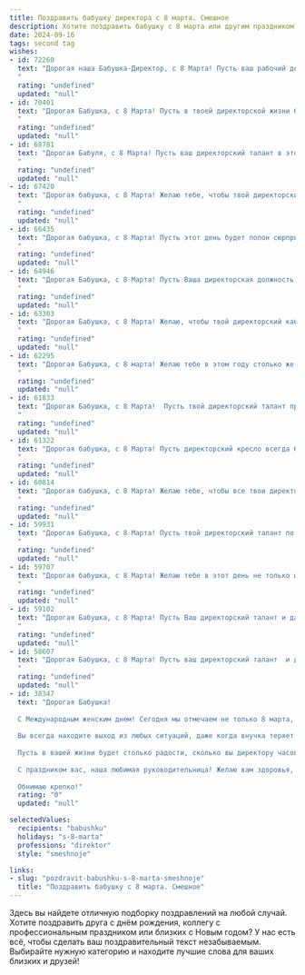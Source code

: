 ```yaml
---
title: Поздравить бабушку директора с 8 марта. Смешное
description: Хотите поздравить бабушку с 8 марта или другим праздником? Наш ИИ создаст незабываемое поздравление, а вы обязательно выделитесь среди других.  
date: 2024-09-16
tags: second tag
wishes:
- id: 72260
  text: "Дорогая наша Бабушка-Директор, с 8 Марта! Пусть ваш рабочий день сегодня будет таким же ярким и красочным, как букеты цветов, которые вы, несомненно, получите! Желаем, чтобы подчиненные были послушны, как маленькие внучата, а решения принимались быстро, как наши любимые пирожки с начинкой!
  "
  rating: "undefined"
  updated: "null"
- id: 70401
  text: "Дорогая Бабушка, с 8 Марта! Пусть в твоей директорской жизни будет меньше строгих указаний и больше милых улыбок, а дома - всегда царит атмосфера любви и радости! Будь здорова, любима и счастлива!
  "
  rating: "undefined"
  updated: "null"
- id: 68781
  text: "Дорогая Бабуля, с 8 Марта! Пусть ваш директорский талант в этот день проявится в умении руководить нашим праздничным столом, а подчиненные (то есть мы) будут дисциплинированно выполнять все ваши \"директивные указания\" - съедать за обе щеки все вкусности! 😉🎂🥂
  "
  rating: "undefined"
  updated: "null"
- id: 67420
  text: "Дорогая бабушка, с 8 Марта! Желаю тебе, чтобы твой директорский талант позволял тебе организовывать не только совещания, но и самые крутые праздники! Пусть твои подчиненные - внуки и правнуки - всегда тебе подчиняются, но только в хорошем смысле этого слова! 😜
  "
  rating: "undefined"
  updated: "null"
- id: 66435
  text: "Дорогая бабушка, с 8 Марта! Пусть этот день будет полон сюрпризов, как отчеты от подчиненных, и пусть все вокруг крутится вокруг тебя, как колесо отчетов, только с более приятными последствиями! 😜💐
  "
  rating: "undefined"
  updated: "null"
- id: 64946
  text: "Дорогая Бабушка, с 8 Марта! Пусть Ваша директорская должность приносит не только головную боль, но и море радости от успехов! Желаем Вам, чтобы подчиненные не только слушали, но и слышали, а все Ваше руководство было только на пользу и, конечно, на радость!
  "
  rating: "undefined"
  updated: "null"
- id: 63303
  text: "Дорогая Бабушка, с 8 Марта! Желаю, чтобы твой директорский кабинет всегда был полон цветов, а подчиненные -  только послушными и исполнительными!  Пусть твой ежедневный план будет наполнен исключительно приятными событиями, и пусть каждый день будет таким же праздничным, как сегодняшний! 🥂💐
  "
  rating: "undefined"
  updated: "null"
- id: 62295
  text: "Дорогая Бабушка, с 8 марта! Желаю тебе в этом году столько же энергии, сколько ты тратишь на управление своим королевством - то есть, всей семьей!  Пусть твой директОрский талант приносит только радость и никаких штрафов!
  "
  rating: "undefined"
  updated: "null"
- id: 61833
  text: "Дорогая Бабушка, с 8 Марта!  Пусть твой директорский талант приносит только радость и прибыль, а все ваши подчиненные, то есть мы, всегда остаемся в плюсе! 😉
  "
  rating: "undefined"
  updated: "null"
- id: 61322
  text: "Дорогая бабушка, с 8 Марта! Пусть директорский кресло всегда будет мягким, а подчиненные - послушными, как младшие внуки! 😉💐
  "
  rating: "undefined"
  updated: "null"
- id: 60814
  text: "Дорогая бабушка, с 8 Марта! Желаю тебе, чтобы все твои директорские решения приводили только к повышению зарплаты и скидкам в любимом магазине!  😉  Пусть этот день будет наполнен цветами, сладостями и хорошим настроением, а твои внуки всегда будут послушными (ну, почти всегда). 😜
  "
  rating: "undefined"
  updated: "null"
- id: 59931
  text: "Дорогая Бабушка, с 8 Марта! Пусть твой директорский талант по управлению фирмой \"Семья\" приносит только прибыль в виде улыбок внуков и любви родных! 😉
  "
  rating: "undefined"
  updated: "null"
- id: 59707
  text: "Дорогая бабушка, с 8 Марта! Желаю тебе в этот день не только цветов и конфет, но и чтобы все подчиненные на работе слушались тебя так же беспрекословно, как внуки! 😜
  "
  rating: "undefined"
  updated: "null"
- id: 59102
  text: "Дорогая Бабушка, с 8 Марта! Пусть Ваш директорский талант и дальше приносит плоды, а подчиненные трепещут перед Вашей властью (ну, или хотя бы  исполняют Ваши указания)! 😄💐
  "
  rating: "undefined"
  updated: "null"
- id: 58607
  text: "Дорогая Бабушка, с 8 Марта! Пусть ваш директорский талант  и дальше вдохновляет всех вокруг, а мы, ваши преданные подчиненные,  будем продолжать носить вам кофе и выполнять все ваши поручения...  шутка, конечно!  Желаем вам весеннего настроения,  море цветов и чтобы ваш рабочий день был  короче мартовской  недели!
  "
  rating: "undefined"
  updated: "null"
- id: 38347
  text: "Дорогая Бабушка!
  
  С Международным женским днем! Сегодня мы отмечаем не только 8 марта, но и ваш бесконечный талант быть лучшим директором не только на работе, но и в нашей семье!
  
  Вы всегда находите выход из любых ситуаций, даже когда внучка теряет свои сокровища — игрушки или конфеты. Кто, как не вы, знает, что для решения проблем иногда достаточно просто напечь пирогов?
  
  Пусть в вашей жизни будет столько радости, сколько вы директору часов в сутках, и столько любви, сколько вашей внучке нужно для заучивания уроков — а это, как мы знаем, немало!
  
  С праздником вас, наша любимая руководительница! Желаю вам здоровья, счастья и, конечно, чтобы замена вас на предприятии не понадобилась — ведь лучший директор в мире по-прежнему у нас дома!
  
  Обнимаю крепко!"
  rating: "0"
  updated: "null"

selectedValues:
  recipients: "babushku"
  holidays: "s-8-marta"
  professions: "direktor"
  style: "smeshnoje"

links:
- slug: "pozdravit-babushku-s-8-marta-smeshnoje"
  title: "Поздравить бабушку с 8 марта. Смешное"
---
```


Здесь вы найдете отличную подборку поздравлений на любой случай. 
Хотите поздравить друга с днём рождения, коллегу с профессиональным праздником или близких с Новым годом? У нас есть всё, чтобы сделать ваш поздравительный текст незабываемым. Выбирайте нужную категорию и находите лучшие слова для ваших близких и друзей!

